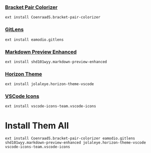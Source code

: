 ### [Bracket Pair Colorizer](https://marketplace.visualstudio.com/items?itemName=CoenraadS.bracket-pair-colorizer)
`ext install CoenraadS.bracket-pair-colorizer`

### [GitLens](https://marketplace.visualstudio.com/items?itemName=eamodio.gitlens)
`ext install eamodio.gitlens`

### [Markdown Preview Enhanced](https://marketplace.visualstudio.com/items?itemName=shd101wyy.markdown-preview-enhanced)
`ext install shd101wyy.markdown-preview-enhanced`

### [Horizon Theme](https://marketplace.visualstudio.com/items?itemName=jolaleye.horizon-theme-vscode)
`ext install jolaleye.horizon-theme-vscode`

### [VSCode Icons](https://marketplace.visualstudio.com/items?itemName=vscode-icons-team.vscode-icons)
`ext install vscode-icons-team.vscode-icons`

# Install Them All
`ext install CoenraadS.bracket-pair-colorizer eamodio.gitlens shd101wyy.markdown-preview-enhanced jolaleye.horizon-theme-vscode vscode-icons-team.vscode-icons`
